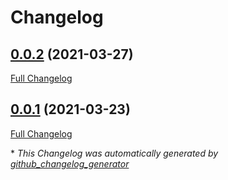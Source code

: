 # Changelog

## [0.0.2](https://github.com/Bzouk/pz-bzoukhotbar/tree/0.0.2) (2021-03-27)

[Full Changelog](https://github.com/Bzouk/pz-bzoukhotbar/compare/0.0.1...0.0.2)

## [0.0.1](https://github.com/Bzouk/pz-bzoukhotbar/tree/0.0.1) (2021-03-23)

[Full Changelog](https://github.com/Bzouk/pz-bzoukhotbar/compare/82f645321f336c2bb153f7a1fc9d43490cfd71d7...0.0.1)



\* *This Changelog was automatically generated by [github_changelog_generator](https://github.com/github-changelog-generator/github-changelog-generator)*
